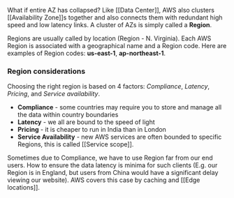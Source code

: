 What if entire AZ has collapsed? Like [[Data Center]], AWS also clusters [[Availability Zone]]s together and also connects them with redundant high speed and low latency links. A cluster of AZs is simply called a **Region**. 

Regions are usually called by location (Region - N. Virginia). Each AWS Region is associated with a geographical name and a Region code. Here are examples of Region codes: **us-east-1**, **ap-northeast-1**.

### Region considerations

Choosing the right region is based on 4 factors: *Compliance*,  *Latency*, *Pricing*, and *Service availability*.

- **Compliance** - some countries may require you to store and manage all the data within country boundaries
- **Latency** - we all are bound to the speed of light
- **Pricing** - it is cheaper to run in India than in London
- **Service Availability** - new AWS services are often bounded to specific Regions, this is called [[Service scope]].

Sometimes due to Compliance, we have to use Region far from our end users. How to ensure the data latency is minima for such clients (E.g. our Region is in England, but users from China would have a significant delay viewing our website). AWS covers this case by caching and [[Edge locations]].